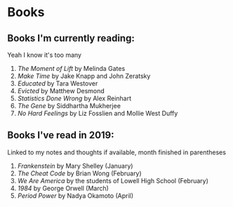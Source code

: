 ---
---

# Books

## Books I'm currently reading:

Yeah I know it's too many

1. *The Moment of Lift* by Melinda Gates
2. *Make Time* by Jake Knapp and John Zeratsky
3. *Educated* by Tara Westover
4. *Evicted* by Matthew Desmond
5. *Statistics Done Wrong* by Alex Reinhart
6. *The Gene* by Siddhartha Mukherjee
7. *No Hard Feelings* by Liz Fosslien and Mollie West Duffy

## Books I've read in 2019:

Linked to my notes and thoughts if available, month finished in parentheses

1. *Frankenstein* by Mary Shelley (January)
2. *The Cheat Code* by Brian Wong (February)
3. *We Are America* by the students of Lowell High School (February)
4. *1984* by George Orwell (March)
5. *Period Power* by Nadya Okamoto (April)